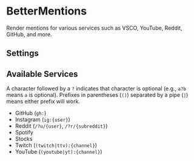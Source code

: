 # BetterMentions

Render mentions for various services such as VSCO, YouTube, Reddit, GitHub, and more.

## Settings

## Available Services

A character followed by a `?` indicates that character is optional (e.g., `a?b` means `a` is optional). Prefixes in parentheses (`()`) separated by a pipe (`|`) means either prefix will work.

- GitHub (`gh:`)
- Instagram (`ig:{user}`)
- Reddit (`/?u/{user}`, `/?r/{subreddit}`)
- Spotify
- Stocks
- Twitch (`(twitch|ttv):{channel}`)
- YouTube (`(youtube|yt):{channel}`)
